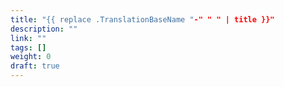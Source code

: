 ```yaml
---
title: "{{ replace .TranslationBaseName "-" " " | title }}"
description: ""
link: ""
tags: []
weight: 0
draft: true
---
```

